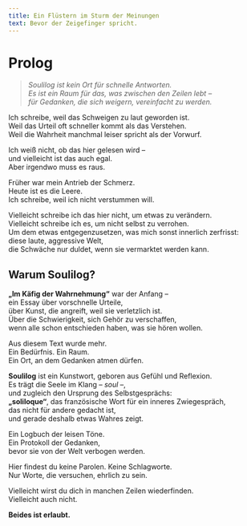 ```yaml
---
title: Ein Flüstern im Sturm der Meinungen
text: Bevor der Zeigefinger spricht.
---
```


# Prolog

> *Soulilog ist kein Ort für schnelle Antworten.*  
> *Es ist ein Raum für das, was zwischen den Zeilen lebt –  
> für Gedanken, die sich weigern, vereinfacht zu werden.*

Ich schreibe, weil das Schweigen zu laut geworden ist.  
Weil das Urteil oft schneller kommt als das Verstehen.  
Weil die Wahrheit manchmal leiser spricht als der Vorwurf.

Ich weiß nicht, ob das hier gelesen wird –  
und vielleicht ist das auch egal.  
Aber irgendwo muss es raus.

Früher war mein Antrieb der Schmerz.  
Heute ist es die Leere.  
Ich schreibe, weil ich nicht verstummen will.

Vielleicht schreibe ich das hier nicht, um etwas zu verändern.  
Vielleicht schreibe ich es, um nicht selbst zu verrohen.  
Um dem etwas entgegenzusetzen, was mich sonst innerlich zerfrisst:  
diese laute, aggressive Welt,  
die Schwäche nur duldet, wenn sie vermarktet werden kann.

## Warum Soulilog?

**„Im Käfig der Wahrnehmung“** war der Anfang –  
ein Essay über vorschnelle Urteile,  
über Kunst, die angreift, weil sie verletzlich ist.  
Über die Schwierigkeit, sich Gehör zu verschaffen,  
wenn alle schon entschieden haben, was sie hören wollen.

Aus diesem Text wurde mehr.  
Ein Bedürfnis. Ein Raum.  
Ein Ort, an dem Gedanken atmen dürfen.

**Soulilog** ist ein Kunstwort, geboren aus Gefühl und Reflexion.  
Es trägt die Seele im Klang – *soul* –,  
und zugleich den Ursprung des Selbstgesprächs:  
**„soliloque“**, das französische Wort für ein inneres Zwiegespräch,  
das nicht für andere gedacht ist,  
und gerade deshalb etwas Wahres zeigt.

Ein Logbuch der leisen Töne.  
Ein Protokoll der Gedanken,  
bevor sie von der Welt verbogen werden.

Hier findest du keine Parolen. Keine Schlagworte.  
Nur Worte, die versuchen, ehrlich zu sein.

Vielleicht wirst du dich in manchen Zeilen wiederfinden.  
Vielleicht auch nicht.

**Beides ist erlaubt.**
